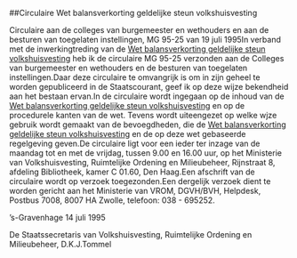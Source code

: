 <meta http-equiv='Content-Type' content='text/html; charset=utf-8' />

##Circulaire Wet balansverkorting geldelijke steun volkshuisvesting

Circulaire aan de colleges van burgemeester en wethouders en aan de besturen van toegelaten instellingen, MG 95-25 van 19 juli 1995In verband met de inwerkingtreding van de [Wet balansverkorting geldelijke steun volkshuisvesting](../../../../../../../../wet/wet/balansverkorting/geldelijke/steun/volkshuisvesting/BWBR0007419/README.md) heb ik de circulaire MG 95-25 verzonden aan de Colleges van burgemeester en wethouders en de besturen van toegelaten instellingen.Daar deze circulaire te omvangrijk is om in zijn geheel te worden gepubliceerd in de Staatscourant, geef ik op deze wijze bekendheid aan het bestaan ervan.In de circulaire wordt ingegaan op de inhoud van de [Wet balansverkorting geldelijke steun volkshuisvesting](../../../../../../../../wet/wet/balansverkorting/geldelijke/steun/volkshuisvesting/BWBR0007419/README.md) en op de procedurele kanten van de wet. Tevens wordt uiteengezet op welke wjze gebruik wordt gemaakt van de bevoegdheden, die de [Wet balansverkorting geldelijke steun volkshuisvesting](../../../../../../../../wet/wet/balansverkorting/geldelijke/steun/volkshuisvesting/BWBR0007419/README.md) en de op deze wet gebaseerde regelgeving geven.De circulaire ligt voor een ieder ter inzage van de maandag tot en met de vrijdag, tussen 9.00 en 16.00 uur, op het Ministerie van Volkshuisvesting, Ruimtelijke Ordening en Milieubeheer, Rijnstraat 8, afdeling Bibliotheek, kamer C 01.60, Den Haag.Een afschrift van de circulaire wordt op verzoek toegezonden.Een dergelijk verzoek dient te worden gericht aan het Ministerie van VROM, DGVH/BVH, Helpdesk, Postbus 7008, 8007 HA Zwolle, telefoon: 038 - 695252.

’s-Gravenhage
14 juli 1995

De 
Staatssecretaris van Volkshuisvesting, Ruimtelijke Ordening en Milieubeheer,
D.K.J.Tommel
